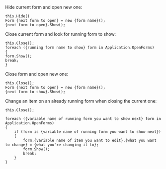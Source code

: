 Hide current form and open new one:

```
this.Hide()
Form {next form to open} = new {form name}();
{next form to open}.Show();
```



Close current form and look for running form to show:

```
this.Close();
foreach ({running form name to show} form in Application.OpenForms)
{
form.Show();
break;
}
```



Close form and open new one:

```
this.Close();
Form {next form to open} = new {form name}();
{next form to show}.Show();
```



Change an item on an already running form when closing the current one:

```
this.Close();

foreach ({variable name of running form you want to show next} form in Application.OpenForms)
{
    if (form is {variable name of running form you want to show next})
    {
        form.{variable name of item you want to edit}.{what you want to change} = {what you're changing it to};
        form.Show();
        break;
    }
}
```
